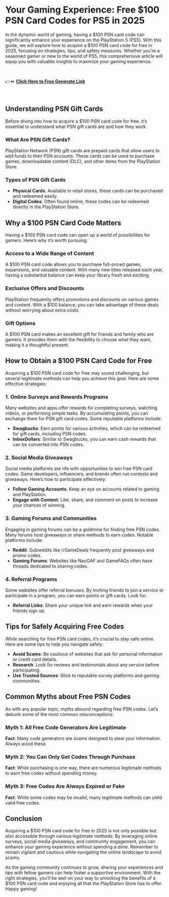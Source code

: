 # Your Gaming Experience: Free $100 PSN Card Codes for PS5 in 2025
In the dynamic world of gaming, having a $100 PSN card code can significantly enhance your experience on the PlayStation 5 (PS5). With this guide, we will explore how to acquire a $100 PSN card code for free in 2025, focusing on strategies, tips, and safety measures. Whether you’re a seasoned gamer or new to the world of PS5, this comprehensive article will equip you with valuable insights to maximize your gaming experience.

&nbsp;

👉⏩ <a href="https://yourtoplink.site/" rel="nofollow"><strong>Click Here to Free Generate Link</strong></a>

&nbsp;
<h2>Understanding PSN Gift Cards</h2>
Before diving into how to acquire a $100 PSN card code for free, it’s essential to understand what PSN gift cards are and how they work.
<h3>What Are PSN Gift Cards?</h3>
PlayStation Network (PSN) gift cards are prepaid cards that allow users to add funds to their PSN accounts. These cards can be used to purchase games, downloadable content (DLC), and other items from the PlayStation Store.
<h3>Types of PSN Gift Cards</h3>
<ul>
 	<li><strong>Physical Cards</strong>: Available in retail stores, these cards can be purchased and redeemed easily.</li>
 	<li><strong>Digital Codes</strong>: Often found online, these codes can be redeemed directly in the PlayStation Store.</li>
</ul>
<h2>Why a $100 PSN Card Code Matters</h2>
Having a $100 PSN card code can open up a world of possibilities for gamers. Here’s why it’s worth pursuing:
<h3>Access to a Wide Range of Content</h3>
A $100 PSN card code allows you to purchase full-priced games, expansions, and valuable content. With many new titles released each year, having a substantial balance can keep your library fresh and exciting.
<h3>Exclusive Offers and Discounts</h3>
PlayStation frequently offers promotions and discounts on various games and content. With a $100 balance, you can take advantage of these deals without worrying about extra costs.
<h3>Gift Options</h3>
A $100 PSN card makes an excellent gift for friends and family who are gamers. It provides them with the flexibility to choose what they want, making it a thoughtful present.
<h2>How to Obtain a $100 PSN Card Code for Free</h2>
Acquiring a $100 PSN card code for free may sound challenging, but several legitimate methods can help you achieve this goal. Here are some effective strategies:
<h3>1. Online Surveys and Rewards Programs</h3>
Many websites and apps offer rewards for completing surveys, watching videos, or performing simple tasks. By accumulating points, you can exchange them for PSN gift card codes. Some reputable platforms include:
<ul>
 	<li><strong>Swagbucks</strong>: Earn points for various activities, which can be redeemed for gift cards, including PSN codes.</li>
 	<li><strong>InboxDollars</strong>: Similar to Swagbucks, you can earn cash rewards that can be converted into PSN codes.</li>
</ul>
<h3>2. Social Media Giveaways</h3>
Social media platforms are rife with opportunities to win free PSN card codes. Game developers, influencers, and brands often run contests and giveaways. Here’s how to participate effectively:
<ul>
 	<li><strong>Follow Gaming Accounts</strong>: Keep an eye on accounts related to gaming and PlayStation.</li>
 	<li><strong>Engage with Content</strong>: Like, share, and comment on posts to increase your chances of winning.</li>
</ul>
<h3>3. Gaming Forums and Communities</h3>
Engaging in gaming forums can be a goldmine for finding free PSN codes. Many forums host giveaways or share methods to earn codes. Notable platforms include:
<ul>
 	<li><strong>Reddit</strong>: Subreddits like r/GameDeals frequently post giveaways and promo codes.</li>
 	<li><strong>Gaming Forums</strong>: Websites like NeoGAF and GameFAQs often have threads dedicated to sharing codes.</li>
</ul>
<h3>4. Referral Programs</h3>
Some websites offer referral bonuses. By inviting friends to join a service or participate in a program, you can earn points or gift cards. Look for:
<ul>
 	<li><strong>Referral Links</strong>: Share your unique link and earn rewards when your friends sign up.</li>
</ul>
<h2>Tips for Safely Acquiring Free Codes</h2>
While searching for free PSN card codes, it’s crucial to stay safe online. Here are some tips to help you navigate safely:
<ul>
 	<li><strong>Avoid Scams</strong>: Be cautious of websites that ask for personal information or credit card details.</li>
 	<li><strong>Research</strong>: Look for reviews and testimonials about any service before participating.</li>
 	<li><strong>Use Trusted Sources</strong>: Stick to reputable survey platforms and gaming communities.</li>
</ul>
<h2>Common Myths about Free PSN Codes</h2>
As with any popular topic, myths abound regarding free PSN codes. Let’s debunk some of the most common misconceptions:
<h3>Myth 1: All Free Code Generators Are Legitimate</h3>
<strong>Fact</strong>: Many code generators are scams designed to steal your information. Always avoid these.
<h3>Myth 2: You Can Only Get Codes Through Purchase</h3>
<strong>Fact</strong>: While purchasing is one way, there are numerous legitimate methods to earn free codes without spending money.
<h3>Myth 3: Free Codes Are Always Expired or Fake</h3>
<strong>Fact</strong>: While some codes may be invalid, many legitimate methods can yield valid free codes.
<h2>Conclusion</h2>
Acquiring a $100 PSN card code for free in 2025 is not only possible but also accessible through various legitimate methods. By leveraging online surveys, social media giveaways, and community engagement, you can enhance your gaming experience without spending a dime. Remember to remain vigilant and cautious while navigating the online landscape to avoid scams.

As the gaming community continues to grow, sharing your experiences and tips with fellow gamers can help foster a supportive environment. With the right strategies, you’ll be well on your way to unlocking the benefits of a $100 PSN card code and enjoying all that the PlayStation Store has to offer. Happy gaming!
